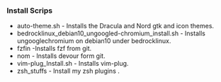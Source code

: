 ### Install Scrips 
+ auto-theme.sh - Installs the Dracula and Nord gtk and icon themes.
+ bedrocklinux_debian10_ungoogled-chromium_install.sh - Installs ungooglechromium on debian10 under bedrocklinux.
+ fzfin -Installs fzf from git.
+ nom - Installs devour form git.
+ vim-plug_Install.sh - Installs vim-plug.
+ zsh_stuffs - Install my zsh plugins .
